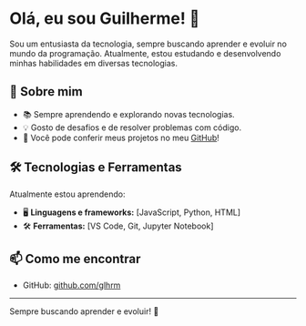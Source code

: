 # Olá, eu sou Guilherme! 👋

Sou um entusiasta da tecnologia, sempre buscando aprender e evoluir no mundo da programação. Atualmente, estou estudando e desenvolvendo minhas habilidades em diversas tecnologias.

## 🚀 Sobre mim
- 📚 Sempre aprendendo e explorando novas tecnologias.
- 💡 Gosto de desafios e de resolver problemas com código.
- 🔭 Você pode conferir meus projetos no meu [GitHub](https://github.com/glhrm)!

## 🛠 Tecnologias e Ferramentas
Atualmente estou aprendendo:
- 🖥️ **Linguagens e frameworks:** [JavaScript, Python, HTML]
- 🛠️ **Ferramentas:** [VS Code, Git, Jupyter Notebook]

## 📫 Como me encontrar
- GitHub: [github.com/glhrm](https://github.com/glhrm)

---

Sempre buscando aprender e evoluir! 🚀
